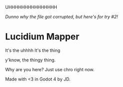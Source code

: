 UHHHHHHHHHHHHHHH


*Dunno why the file got corrupted, but here's for try #2!*

# Lucidium Mapper

It's the uhhhh
It's the thing

y'know, the thingy thing.




Why are you here? Just use chro right now.



Made with <3 in Godot 4 by JD.
